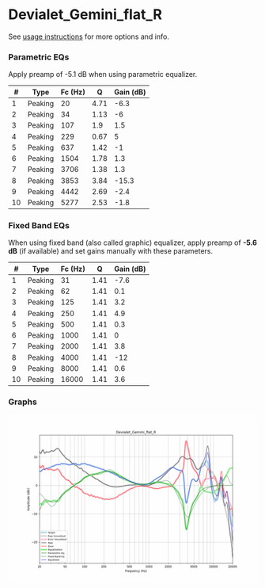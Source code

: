 # Devialet_Gemini_flat_R
See [usage instructions](https://github.com/jaakkopasanen/AutoEq#usage) for more options and info.

### Parametric EQs
Apply preamp of -5.1 dB when using parametric equalizer.

|   # | Type    |   Fc (Hz) |    Q |   Gain (dB) |
|-----|---------|-----------|------|-------------|
|   1 | Peaking |        20 | 4.71 |        -6.3 |
|   2 | Peaking |        34 | 1.13 |        -6   |
|   3 | Peaking |       107 | 1.9  |         1.5 |
|   4 | Peaking |       229 | 0.67 |         5   |
|   5 | Peaking |       637 | 1.42 |        -1   |
|   6 | Peaking |      1504 | 1.78 |         1.3 |
|   7 | Peaking |      3706 | 1.38 |         1.3 |
|   8 | Peaking |      3853 | 3.84 |       -15.3 |
|   9 | Peaking |      4442 | 2.69 |        -2.4 |
|  10 | Peaking |      5277 | 2.53 |        -1.8 |

### Fixed Band EQs
When using fixed band (also called graphic) equalizer, apply preamp of **-5.6 dB** (if available) and set gains manually with these parameters.

|   # | Type    |   Fc (Hz) |    Q |   Gain (dB) |
|-----|---------|-----------|------|-------------|
|   1 | Peaking |        31 | 1.41 |        -7.6 |
|   2 | Peaking |        62 | 1.41 |         0.1 |
|   3 | Peaking |       125 | 1.41 |         3.2 |
|   4 | Peaking |       250 | 1.41 |         4.9 |
|   5 | Peaking |       500 | 1.41 |         0.3 |
|   6 | Peaking |      1000 | 1.41 |         0   |
|   7 | Peaking |      2000 | 1.41 |         3.8 |
|   8 | Peaking |      4000 | 1.41 |       -12   |
|   9 | Peaking |      8000 | 1.41 |         0.6 |
|  10 | Peaking |     16000 | 1.41 |         3.6 |

### Graphs
![](./Devialet_Gemini_flat_R.png)

